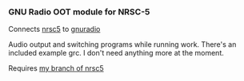 ### GNU Radio OOT module for NRSC-5

Connects [nrsc5](https://github.com/theori-io/nrsc5) to [gnuradio](https://www.gnuradio.org/)

Audio output and switching programs while running work. There's an included example grc. I don't need anything more at the moment.

Requires [my branch of nrsc5](https://github.com/Albert-S-Briscoe/nrsc5)

